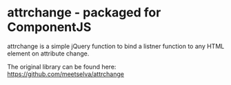 attrchange - packaged for ComponentJS
==========

attrchange is a simple jQuery function to bind a listner function to any HTML element on attribute change.

The original library can be found here: https://github.com/meetselva/attrchange
